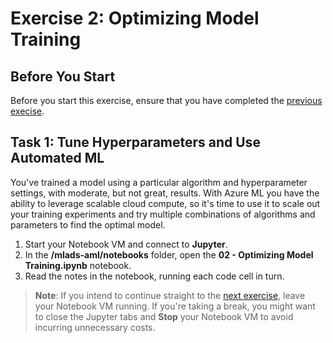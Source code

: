 # Exercise 2: Optimizing Model Training

## Before You Start

Before you start this exercise, ensure that you have completed the [previous execise](ex1.md).

## Task 1: Tune Hyperparameters and Use Automated ML

You've trained a model using a particular algorithm and hyperparameter settings, with moderate, but not great, results. With Azure ML  you have the ability to leverage scalable cloud compute, so it's time to use it to scale out your training experiments and try multiple combinations of algorithms and parameters to find the optimal model.

1. Start your Notebook VM and connect to **Jupyter**.
2. In the **/mlads-aml/notebooks** folder, open the **02 - Optimizing Model Training.ipynb** notebook.
3. Read the notes in the notebook, running each code cell in turn.

> **Note**: If you intend to continue straight to the [next exercise](ex3.md), leave your Notebook VM running. If you're taking a break, you might want to close the Jupyter tabs and **Stop** your Notebook VM to avoid incurring unnecessary costs.
